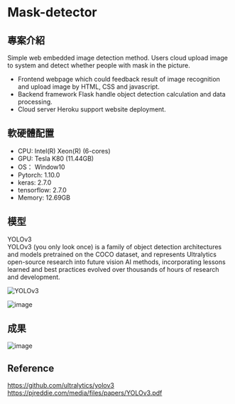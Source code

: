 # Mask-detector

## 專案介紹
Simple web embedded image detection method. Users cloud upload image to system and detect whether people with mask in the picture.
* Frontend webpage which could feedback result of image recognition and upload image by HTML, CSS and javascript.
* Backend framework Flask handle object detection calculation and data processing.
* Cloud server Heroku  support website deployment.

## 軟硬體配置
* CPU: Intel(R) Xeon(R) (6-cores)
* GPU: Tesla K80 (11.44GB)
* OS： Window10
* Pytorch: 1.10.0
* keras: 2.7.0
* tensorflow: 2.7.0
* Memory: 12.69GB

## 模型
YOLOv3  
YOLOv3 (you only look once) is a family of object detection architectures and models pretrained on the COCO dataset, and represents Ultralytics open-source research into future vision AI methods, incorporating lessons learned and best practices evolved over thousands of hours of research and development.

![YOLOv3](https://user-images.githubusercontent.com/77257138/154077756-8d86700e-125a-4645-acad-819d3c41c44c.gif)

![image](https://user-images.githubusercontent.com/77257138/154079230-28e9ddb9-a2df-4a12-a03c-6338273d8446.png)

## 成果
![image](https://user-images.githubusercontent.com/77257138/154074943-3abacd67-c4a6-4b8d-8da7-b209169fe89a.png)

## Reference
https://github.com/ultralytics/yolov3
https://pjreddie.com/media/files/papers/YOLOv3.pdf
